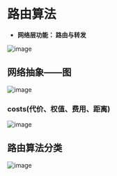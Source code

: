 # 路由算法  

* **网络层功能： 路由与转发**  

![image](https://user-images.githubusercontent.com/58176267/170608972-c5a24731-4f65-467e-9a11-9382fcb5f4bf.png)


## 网络抽象——图  

![image](https://user-images.githubusercontent.com/58176267/170609151-a9c8c555-5981-4179-ad36-6812d7d085f9.png)


### costs(代价、权值、费用、距离)  

![image](https://user-images.githubusercontent.com/58176267/170609596-2a7365e6-b1fa-47a6-8df4-cc1b62227351.png)


## 路由算法分类  

![image](https://user-images.githubusercontent.com/58176267/170610574-ba768691-cf8a-4f54-9cbc-3374cc59b18e.png)







